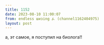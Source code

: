 ```yaml
---
title: 1152
date: 2023-08-10 11:00:07
from: endless шизing ⍼ (channel1162404975)
layout: post
---
```


а, эт самое, я поступил на биолога!!
